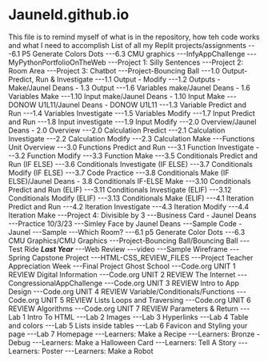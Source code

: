 # Jauneld.github.io
This file is to remind myself of what is in the repository, how teh code works and what I need to accomplish
List of all my Replit projects/assignments
---6.1 P5 Generate Colors Dots
---6.3 CMU graphics
---InfyAppChallenge
---MyPythonPortfolioOnTheWeb
---Project 1: Silly Sentences
---Project 2: Room Area
---Project 3: Chatbot
---Project-Bouncing Ball
---1.0 Output-Predict, Run & Investigate 
---1.1 Output - Modify
---1.2 Outputs - Make/Jaunel Deans - 1.3 Output
---1.6 Variables make/Jaunel Deans - 1.6 Variables Make
---1.10 Input make/Jaunel Deans - 1.10 Input Make
---DONOW U1L11/Jaunel Deans -  DONOW U1L11
---1.3 Variable Predict and Run 
---1.4 Variables Investigate 
---1.5 Variables Modify 
---1.7 Input Predict and Run
---1.8 Input investigate 
---1.9 Input Modify 
---2.0 Overview/Jaunel Deans - 2.0 Overview
---2.0 Calculation Predict 
---2.1 Calculation Investigate 
---2.2 Calculation Modify 
---2.3 Calculation Make
---Functions Unit Overview
---3.0 Functions Predict and Run
---3.1 Function Investigate 
---3.2 Function Modify 
---3.3 Function Make
---3.5 Conditionals Predict and Run (IF ELSE)
---3.6 Conditionals Investigate (IF ELSE)
---3.7 Conditionals Modify (IF ELSE)
---3.7 Code Practice
---3.8 Conditionals Make (IF ELSE)/Jaunel Deans - 3.8 Conditionals IF-ELSE Make
---3.10 Conditionals Predict and Run (ELIF)
---3.11 Conditionals Investigate (ELIF)
---3.12 Conditionals Modify (ELIF)
---3.13 Conditionals Make (ELIF)
---4.1 Iteration Predict and Run 
---4.2 Iteration Investigate 
---4.3 Iteration Modify 
---4.4 Iteration Make
---Project 4: Divisible by 3
---Business Card - Jaunel Deans
---Practice 10/3/23
---Simley Face by Jaunel Deans
---Sample Code - Jaunel
---Sample
---Which Room?
---6.1 p5 Generate Color Dots 
---6.3 CMU Graphics/CMU Graphics
---Project-Bouncing Ball/Bouncing Ball
---Test Ride 
***Last Year***
---Web Review
---video 
---Sample Wireframe 
---Spring Capstone Project
---HTML-CSS_REVIEW_FILES 
---Project Teacher Appreciation Week
---Final Project Ghost School
---Code.org UNIT 1 REVIEW Digital Information
---Code.org UNIT 2 REVIEW The Internet
---CongressionalAppChallenge
---Code.org UNIT 3 REVIEW Intro to App Design 
---Code.org UNIT 4 REVIEW Variable/Conditionals/Functions
---Code.org UNIT 5 REVIEW Lists Loops and Traversing
---Code.org UNIT 6 REVIEW Algorithms
---Code.org UNIT 7 REVIEW Parameters & Return 
---Lab 1 Intro To HTML 
---Lab 2 Images
---Lab 3 Hyperlinks
---Lab 4 Table and colors 
---Lab 5 Lists inside tables 
---Lab 6 Favicon and Styling your page
---Lab 7 Homepage
---Learners: Make a Recipe
---Learners: Bronze - Debug 
---Learners: Make a Halloween Card
---Learners: Tell A Story
---Learners: Poster
---Learners: Make a Robot 
